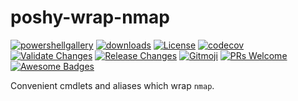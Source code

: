# poshy-wrap-nmap

[![powershellgallery](https://img.shields.io/powershellgallery/v/poshy-wrap-nmap.svg)](https://www.powershellgallery.com/packages/poshy-wrap-nmap)
[![downloads](https://img.shields.io/powershellgallery/dt/poshy-wrap-nmap.svg)](https://www.powershellgallery.com/packages/poshy-wrap-nmap)
[![License](https://img.shields.io/github/license/pwshrc/poshy-wrap-nmap)](./LICENSE.txt)
[![codecov](https://codecov.io/gh/pwshrc/poshy-wrap-nmap/branch/main/graph/badge.svg)](https://codecov.io/gh/pwshrc/poshy-wrap-nmap)
[![Validate Changes](https://github.com/pwshrc/poshy-wrap-nmap/actions/workflows/validate.yml/badge.svg)](https://github.com/pwshrc/poshy-wrap-nmap/actions/workflows/validate.yml)
[![Release Changes](https://github.com/pwshrc/poshy-wrap-nmap/actions/workflows/release.yml/badge.svg)](https://github.com/pwshrc/poshy-wrap-nmap/actions/workflows/release.yml)
[![Gitmoji](https://img.shields.io/badge/gitmoji-%20😜%20😍-FFDD67.svg?style=flat-square)](https://gitmoji.carloscuesta.me/)
[![PRs Welcome](https://img.shields.io/badge/PRs-welcome-brightgreen.svg?style=flat-square)](http://makeapullrequest.com)
[![Awesome Badges](https://img.shields.io/badge/badges-awesome-green.svg)](https://github.com/Naereen/badges)

Convenient cmdlets and aliases which wrap `nmap`.

